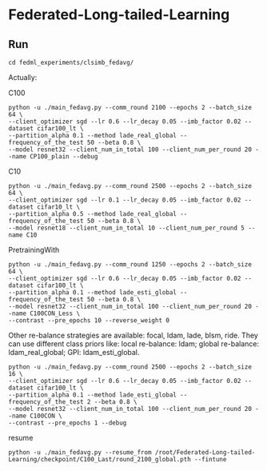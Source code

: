 # Federated-Long-tailed-Learning

## Run

```
cd fedml_experiments/clsimb_fedavg/
```

Actually:

C100
```
python -u ./main_fedavg.py --comm_round 2100 --epochs 2 --batch_size 64 \
--client_optimizer sgd --lr 0.6 --lr_decay 0.05 --imb_factor 0.02 --dataset cifar100_lt \
--partition_alpha 0.1 --method lade_real_global --frequency_of_the_test 50 --beta 0.8 \
--model resnet32 --client_num_in_total 100 --client_num_per_round 20 --name CP100_plain --debug
```

C10
```
python -u ./main_fedavg.py --comm_round 2500 --epochs 2 --batch_size 64 \
--client_optimizer sgd --lr 0.1 --lr_decay 0.05 --imb_factor 0.02 --dataset cifar10_lt \
--partition_alpha 0.5 --method lade_real_global --frequency_of_the_test 50 --beta 0.8 \
--model resnet18 --client_num_in_total 10 --client_num_per_round 5 --name C10
```

PretrainingWith
```
python -u ./main_fedavg.py --comm_round 1250 --epochs 2 --batch_size 64 \
--client_optimizer sgd --lr 0.6 --lr_decay 0.05 --imb_factor 0.02 --dataset cifar100_lt \
--partition_alpha 0.1 --method lade_esti_global --frequency_of_the_test 50 --beta 0.8 \
--model resnet32 --client_num_in_total 100 --client_num_per_round 20 --name C100CON_Less \
--contrast --pre_epochs 10 --reverse_weight 0
```

Other re-balance strategies are available: focal, ldam, lade, blsm, ride.
They can use different class priors like: local re-balance: ldam; global re-balance: ldam_real_global; GPI: ldam_esti_global.

```
python -u ./main_fedavg.py --comm_round 2500 --epochs 2 --batch_size 16 \
--client_optimizer sgd --lr 0.6 --lr_decay 0.05 --imb_factor 0.02 --dataset cifar100_lt \
--partition_alpha 0.1 --method lade_esti_global --frequency_of_the_test 2 --beta 0.8 \
--model resnet32 --client_num_in_total 100 --client_num_per_round 20 --name C100CON \
--contrast --pre_epochs 1 --debug 
```

resume
```
python -u ./main_fedavg.py --resume_from /root/Federated-Long-tailed-Learning/checkpoint/C100_Last/round_2100_global.pth --fintune
```